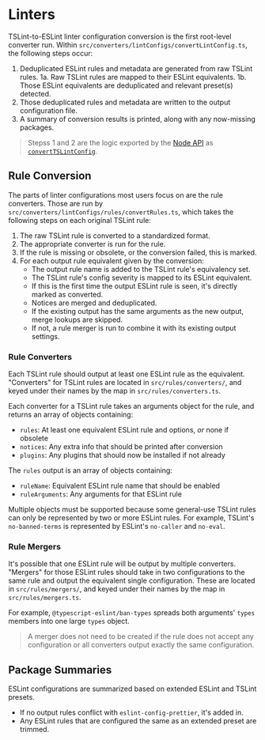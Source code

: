 # Linters

TSLint-to-ESLint linter configuration conversion is the first root-level converter run.
Within `src/converters/lintConfigs/convertLintConfig.ts`, the following steps occur:

1. Deduplicated ESLint rules and metadata are generated from raw TSLint rules.
    1a. Raw TSLint rules are mapped to their ESLint equivalents.
    1b. Those ESLint equivalents are deduplicated and relevant preset(s) detected.
2. Those deduplicated rules and metadata are written to the output configuration file.
3. A summary of conversion results is printed, along with any now-missing packages.

> Stepss 1 and 2 are the logic exported by the [Node API](../API.md) as [`convertTSLintConfig`](../API.md#convertTSLintConfig).

## Rule Conversion

The parts of linter configurations most users focus on are the rule converters.
Those are run by `src/converters/lintConfigs/rules/convertRules.ts`, which takes the following steps on each original TSLint rule:

1. The raw TSLint rule is converted to a standardized format.
2. The appropriate converter is run for the rule.
3. If the rule is missing or obsolete, or the conversion failed, this is marked.
4. For each output rule equivalent given by the conversion:
    * The output rule name is added to the TSLint rule's equivalency set.
    * The TSLint rule's config severity is mapped to its ESLint equivalent.
    * If this is the first time the output ESLint rule is seen, it's directly marked as converted.
    * Notices are merged and deduplicated.
    * If the existing output has the same arguments as the new output, merge lookups are skipped.
    * If not, a rule merger is run to combine it with its existing output settings.

### Rule Converters

Each TSLint rule should output at least one ESLint rule as the equivalent.
"Converters" for TSLint rules are located in `src/rules/converters/`, and keyed under their names by the map in `src/rules/converters.ts`.

Each converter for a TSLint rule takes an arguments object for the rule, and returns an array of objects containing:

-   `rules`: At least one equivalent ESLint rule and options, _or_ none if obsolete
-   `notices`: Any extra info that should be printed after conversion
-   `plugins`: Any plugins that should now be installed if not already

The `rules` output is an array of objects containing:

-   `ruleName`: Equivalent ESLint rule name that should be enabled
-   `ruleArguments`: Any arguments for that ESLint rule

Multiple objects must be supported because some general-use TSLint rules can only be represented by two or more ESLint rules.
For example, TSLint's `no-banned-terms` is represented by ESLint's `no-caller` and `no-eval`.

### Rule Mergers

It's possible that one ESLint rule will be output by multiple converters.
"Mergers" for those ESLint rules should take in two configurations to the same rule and output the equivalent single configuration.
These are located in `src/rules/mergers/`, and keyed under their names by the map in `src/rules/mergers.ts`.

For example, `@typescript-eslint/ban-types` spreads both arguments' `types` members into one large `types` object.

> A merger does not need to be created if the rule does not accept any configuration or all converters output exactly the same configuration.

## Package Summaries

ESLint configurations are summarized based on extended ESLint and TSLint presets.

- If no output rules conflict with `eslint-config-prettier`, it's added in.
- Any ESLint rules that are configured the same as an extended preset are trimmed.
